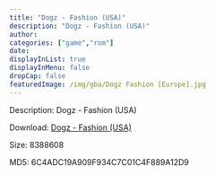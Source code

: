 ```yaml
---
title: "Dogz - Fashion (USA)"
description: "Dogz - Fashion (USA)"
author: 
categories: ["game","rom"]
date: 
displayInList: true
displayInMenu: false
dropCap: false
featuredImage: /img/gba/Dogz Fashion [Europe].jpg
---
```


Description: Dogz - Fashion (USA)

Download: <a style="text-decoration:underline;" href="https://mega.nz/#!HSQyUaQY!mqAlwdH1DtZyMw1FPThNF7ojRBIKcl_9Ma369OFyMR8" target = "_blank" rel = "nofollow" > Dogz - Fashion (USA)</a>

Size: 8388608

MD5: 6C4ADC19A909F934C7C01C4F889A12D9

